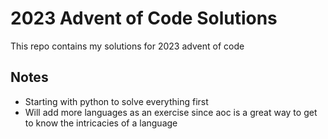# 2023 Advent of Code Solutions

This repo contains my solutions for 2023 advent of code

## Notes
- Starting with python to solve everything first
- Will add more languages as an exercise since aoc is a great way to get to know the intricacies of a language
